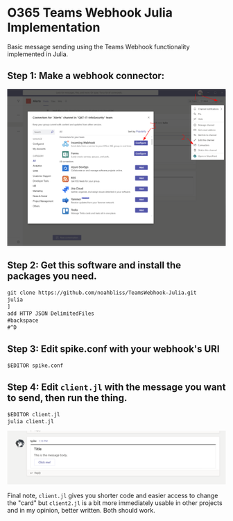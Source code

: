 # O365 Teams Webhook Julia Implementation
Basic message sending using the Teams Webhook functionality implemented in Julia.

## Step 1: Make a webhook connector:
![Make the webhook](makewebhook.png) 

## Step 2: Get this software and install the packages you need.  

```
git clone https://github.com/noahbliss/TeamsWebhook-Julia.git
julia
]
add HTTP JSON DelimitedFiles
#backspace
#^D
```

## Step 3: Edit spike.conf with your webhook's URI
```
$EDITOR spike.conf
```

## Step 4: Edit `client.jl` with the message you want to send, then run the thing.
```
$EDITOR client.jl
julia client.jl
```
![PoC message](webhookmessage.png)

Final note, `client.jl` gives you shorter code and easier access to change the "card" but `client2.jl` is a bit more immediately usable in other projects and in my opinion, better written. Both should work.
